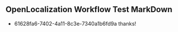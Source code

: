 ## OpenLocalization Workflow Test MarkDown
* 61628fa6-7402-4a11-8c3e-7340a1b6fd9a thanks!

<!--HONumber=Jul16_HO3-->



